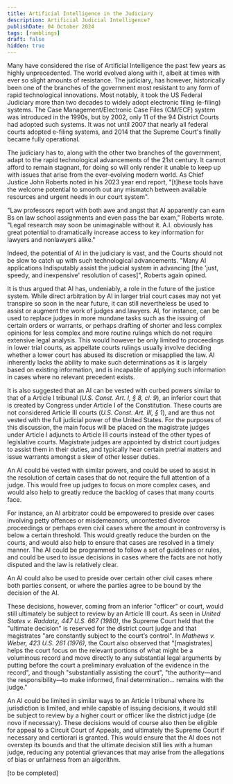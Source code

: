 ```yaml
---
title: Artificial Intelligence in the Judiciary
description: Artificial Judicial Intelligence?
publishDate: 04 October 2024
tags: [ramblings]
draft: false
hidden: true
---
```


Many have considered the rise of Artificial Intelligence the past few years as highly unprecedented. The world evolved along with it, albeit at times with ever so slight amounts of resistance. The judiciary, has however, historically been one of the branches of the government most resistant to any form of rapid technological innovations. Most notably, it took the US Federal Judiciary more than two decades to widely adopt electronic filing (e-filing) systems. The Case Management/Electronic Case Files (CM/ECF) system was introduced in the 1990s, but by 2002, only 11 of the 94 District Courts had adopted such systems. It was not until 2007 that nearly all federal courts adopted e-filing systems, and 2014 that the Supreme Court's finally became fully operational.

The judiciary has to, along with the other two branches of the government, adapt to the rapid technological advancements of the 21st century. It cannot afford to remain stagnant, for doing so will only render it unable to keep up with issues that arise from the ever-evolving modern world. As Chief Justice John Roberts noted in his 2023 year end report, "[t]hese tools have the welcome potential to smooth out any mismatch between available resources and urgent needs in our court system".

"Law professors report with both awe and angst that AI apparently can earn Bs on law school assignments and even pass the bar exam," Roberts wrote. "Legal research may soon be unimaginable without it. A.I. obviously has great potential to dramatically increase access to key information for lawyers and nonlawyers alike."

Indeed, the potential of AI in the judiciary is vast, and the Courts should not be slow to catch up with such technological advancements. "Many AI applications Indisputably assist the judicial system in advancing [the 'just, speedy, and inexpensive' resolution of cases]", Roberts again opined.

It is thus argued that AI has, undeniably, a role in the future of the justice system. While direct arbitration by AI in larger trial court cases may not yet transpire so soon in the near future, it can still nevertheless be used to assist or augment the work of judges and lawyers. AI, for instance, can be used to replace judges in more mundane tasks such as the issuing of certain orders or warrants, or perhaps drafting of shorter and less complex opinions for less complex and more routine rulings which do not require extensive legal analysis. This would however be only limited to proceedings in lower trial courts, as appellate courts rulings usually involve deciding whether a lower court has abused its discretion or misapplied the law. AI inherently lacks the ability to make such determinations as it is largely based on existing information, and is incapable of applying such information in cases where no relevant precedent exists.

It is also suggested that an AI can be vested with curbed powers similar to that of a Article I tribunal (_U.S. Const. Art. I, § 8, cl. 9_), an inferior court that is created by Congress under Article I of the Constitution. These courts are not considered Article III courts (_U.S. Const. Art. III, § 1_), and are thus not vested with the full judicial power of the United States. For the purposes of this discussion, the main focus will be placed on the magistrate judges under Article I adjuncts to Article III courts instead of the other types of legislative courts. Magistrate judges are appointed by district court judges to assist them in their duties, and typically hear certain pretrial matters and issue warrants amongst a slew of other lesser duties.

<!--
Congress has periodically created Article I courts since the early years of the Republic.3 Over the years, the Supreme Court has recognized certain limits on which matters may be heard by Article I courts instead of Article III courts. The case law in this area can be difficult to parse,4 but generally identifies four key circumstances in which Congress may authorize non-Article III courts to hear cases: (1) District of Columbia and territorial courts,5 (2) military courts,6 (3) courts hearing cases involving public rights, which often arise between the government and private parties,7 and (4) adjuncts to Article III courts.8 Additionally, in some instances, non-Article III courts can hear certain matters based on the consent of the litigants.9 The following essays first discuss Congress’s authority to structure non-Article III courts and the Supreme Court’s power to review such courts’ decisions.10 They then survey Supreme Court case law considering the different types of cases that may proceed in Article I courts.
- U.S.C.A.
-->

An AI could be vested with similar powers, and could be used to assist in the resolution of certain cases that do not require the full attention of a judge. This would free up judges to focus on more complex cases, and would also help to greatly reduce the backlog of cases that many courts face.

For instance, an AI arbitrator could be empowered to preside over cases involving petty offences or misdemeanors, uncontested divorce proceedings or perhaps even civil cases where the amount in controversy is below a certain threshold. This would greatly reduce the burden on the courts, and would also help to ensure that cases are resolved in a timely manner. The AI could be programmed to follow a set of guidelines or rules, and could be used to issue decisions in cases where the facts are not hotly disputed and the law is relatively clear.

An AI could also be used to preside over certain other civil cases where both parties consent, or where the parties agree to be bound by the decision of the AI.

These decisions, however, coming from an inferior "officer" or court, would still ultimately be subject to review by an Article III court. As seen in _United States v. Raddatz, 447 U.S. 667 (1980)_, the Supreme Court held that the "ultimate decision" is reserved for the district court judge and that magistrates "are constantly subject to the court’s control". In _Mathews v. Weber, 423 U.S. 261 (1976)_, the Court also observed that "[magistrates] helps the court focus on the relevant portions of what might be a voluminous record and move directly to any substantial legal arguments by putting before the court a preliminary evaluation of the evidence in the record", and though "substantially assisting the court", "the authority—and the responsibility—to make informed, final determination... remains with the judge."

An AI could be limited in similar ways to an Article I tribunal where its jurisdiction is limited, and while capable of issuing decisions, it would still be subject to review by a higher court or officer like the district judge (de novo if necessary). These decisions would of course also then be eligible for appeal to a Circuit Court of Appeals, and ultimately the Supreme Court if necessary and certiorari is granted. This would ensure that the AI does not overstep its bounds and that the ultimate decision still lies with a human judge, reducing any potential grievances that may arise from the allegations of bias or unfairness from an algorithm.

[to be completed]
